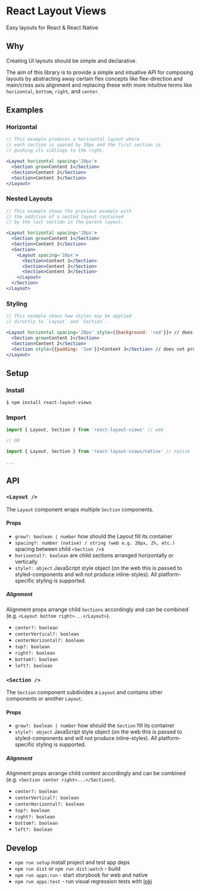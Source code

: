 # React Layout Views

Easy layouts for React & React Native

## Why

Creating UI layouts should be simple and declarative. 

The aim of this library is to provide a simple and intuative API for composing layouts by abstracting away certain flex concepts like flex-direction and main/cross axis alignment and replacing these with more intuitive terms like `horizontal`, `bottom`, `right`, and `center`.

## Examples

### Horizontal

```jsx
// This example produces a horizontal layout where 
// each section is spaced by 20px and the first section is 
// pushing its siblings to the right.

<Layout horizontal spacing='20px'>
  <Section grow>Content 1</Section>
  <Section>Content 2</Section>
  <Section>Content 3</Section>
</Layout>
```

### Nested Layouts

```jsx
// This example shows the previous example with
// the addition of a nested layout contained
// by the last section in the parent layout.

<Layout horizontal spacing='20px'>
  <Section grow>Content 1</Section>
  <Section>Content 2</Section>
  <Section>
    <Layout spacing='10px'>
      <Section>Content 1</Section>
      <Section>Content 2</Section>
      <Section>Content 3</Section>
    </Layout>
  </Section>
</Layout>
```

### Styling

```jsx
// This example shows how styles may be applied
// directly to `Layout` and `Section`.

<Layout horizontal spacing='20px' style={{background: 'red'}}> // does not produce inline styles
  <Section grow>Content 1</Section>
  <Section>Content 2</Section>
  <Section style={{padding: '1em'}}>Content 3</Section> // does not produce inline styles
</Layout>
```

## Setup

### Install
```shell
$ npm install react-layout-views
```

### Import
```jsx
import { Layout, Section } from 'react-layout-views' // web

// OR

import { Layout, Section } from 'react-layout-views/native' // native

...
```

## API

### `<Layout />`

The `Layout` component wraps multiple `Section` components.

#### Props

- `grow?: boolean | number` how should the Layout fill its container
- `spacing?: number (native) / string (web e.g. 20px, 2%, etc.)` spacing between child `<Section />`s
- `horizontal?: boolean` are child sections arranged horizontally or vertically
- `style?: object` JavaScript style object (on the web this is passed to styled-components and will not produce inline-styles). All platform-specific styling is supported.

##### Alignment

Alignment props arrange child `Sections` accordingly and can be combined (e.g. `<Layout bottom right>...</Layout>`).

- `center?: boolean`
- `centerVertical?: boolean`
- `centerHorizontal?: boolean`
- `top?: boolean`
- `right?: boolean`
- `bottom?: boolean`
- `left?: boolean`

### `<Section />`

The `Section` component subdivides a `Layout` and contains other components or another `Layout`.

#### Props

- `grow?: boolean | number` how should the `Section` fill its container
- `style?: object` JavaScript style object (on the web this is passed to styled-components and will not produce inline-styles). All platform-specific styling is supported.

##### Alignment

Alignment props arrange child content accordingly and can be combined (e.g. `<Section center right>...</Section>`).

- `center?: boolean`
- `centerVertical?: boolean`
- `centerHorizontal?: boolean`
- `top?: boolean`
- `right?: boolean`
- `bottom?: boolean`
- `left?: boolean`

## Develop

- `npm run setup` install project and test app deps
- `npm run dist` or `npm run dist:watch` - build
- `npm run apps:run` - start storybook for web and native
- `npm run apps:test` - run visual regression tests with [loki](https://github.com/oblador/loki)
